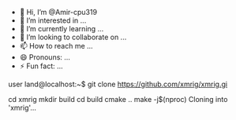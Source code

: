 - 👋 Hi, I’m @Amir-cpu319
- 👀 I’m interested in ...
- 🌱 I’m currently learning ...
- 💞️ I’m looking to collaborate on ...
- 📫 How to reach me ...
- 😄 Pronouns: ...
- ⚡ Fun fact: ...

<!---
Amir-cpu319/Amir-cpu319 is a ✨ special ✨ repository because its `README.md` (this file) appears on your GitHub profile.
You can click the Preview link to take a look at your changes.
--->
user land@localhost:~$ git clone https://github.com/xmrig/xmrig.gi

cd xmrig
mkdir build
cd build
cmake ..
make -j$(nproc)
Cloning into 'xmrig'...
